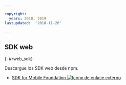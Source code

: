 ```yaml
---

copyright:
  years: 2018, 2019
lastupdated:  "2018-11-26"

---
```


##	SDK web
{: #rweb_sdk}

Descargue los SDK web desde npm.

* [SDK for Mobile Foundation ![Icono de enlace externo](../../icons/launch-glyph.svg "Icono de enlace externo")](https://www.npmjs.com/package/ibm-mfp-web-sdk)

